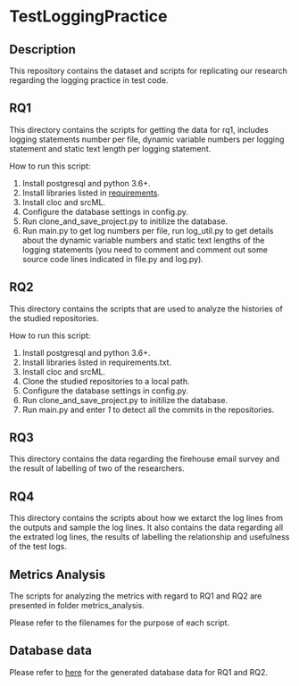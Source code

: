 # TestLoggingPractice
## Description
This repository contains the dataset and scripts for replicating our research regarding the logging practice in test code.

## RQ1

This directory contains the scripts for getting the data for rq1, includes logging statements number per file, dynamic variable numbers per logging statement and static text length per logging statement. 

How to run this script:

1. Install postgresql and python 3.6+.
2. Install libraries listed in [requirements](../RQ2/mstracker/requirements.txt).
3. Install cloc and srcML.
4. Configure the database settings in config.py.
5. Run clone_and_save_project.py to initilize the database.
6. Run main.py to get log numbers per file, run log_util.py to get details about the dynamic variable numbers and static text lengths of the logging statements (you need to comment and comment out some source code lines indicated in file.py and log.py).

## RQ2

This directory contains the scripts that are used to analyze the histories of the studied repositories.

How to run this script:

1. Install postgresql and python 3.6+.
2. Install libraries listed in requirements.txt.
3. Install cloc and srcML.
4. Clone the studied repositories to a local path.
5. Configure the database settings in config.py.
6. Run clone_and_save_project.py to initilize the database.
7. Run main.py and enter *1* to detect all the commits in the repositories.

## RQ3

This directory contains the data regarding the firehouse email survey and the result of labelling of two of the researchers.

## RQ4

This directory contains the scripts about how we extarct the log lines from the outputs and sample the log lines. It also contains the data regarding all the extrated log lines, the results of labelling the relationship and usefulness of the test logs.

## Metrics Analysis

The scripts for analyzing the metrics with regard to RQ1 and RQ2 are presented in folder metrics_analysis.

Please refer to the filenames for the purpose of each script.

## Database data

Please refer to [here](https://drive.google.com/drive/folders/1hmMKE_k5f9nAv70ToqTPjx30TcwcBOAF?usp=sharing) for the generated database data for RQ1 and RQ2.
